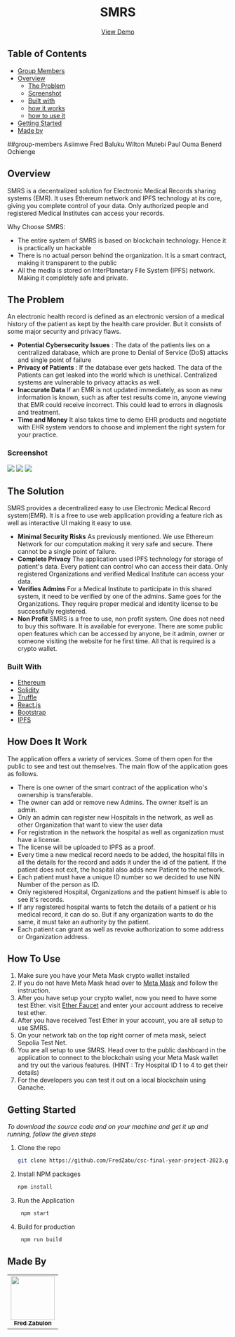 <!-- PROJECT NAME -->
<div align="center">
  <h1 align="center">SMRS</h1>
  <p align="center">
    <a href="">View Demo</a>
  </p>
</div>

<!-- TABLE OF CONTENTS -->
## Table of Contents
- [Group Members](#group-members)
- [Overview](#overview)
  - [The Problem](#the-problem)
  - [Screenshot](#screenshot)
- [](#the-solution)
  - [Built with](#built-with)
  - [how it works](#how-it-works)
  - [how to use it](#how-to-use)
- [Getting Started](#getting-started)
- [Made by](#made-by)

##group-members
Asiimwe Fred 
Baluku Wilton
Mutebi Paul
Ouma Benerd Ochienge

## Overview

SMRS is a decentralized solution for Electronic Medical Records sharing systems (EMR). It uses Ethereum network and IPFS technology at its core, giving you complete control of your data. Only authorized people and registered Medical Institutes can access your records.

Why Choose SMRS:

- The entire system of SMRS is based on blockchain technology. Hence it is practically un hackable
- There is no actual person behind the organization. It is a smart contract, making it transparent to the public
- All the media is stored on InterPlanetary File System (IPFS) network. Making it completely safe and private.

<!-- THE PROBLEM -->

<a id="the-problem"></a>

## The Problem

An electronic health record is defined as an electronic version of a medical history of the patient as kept by the health care provider. But it consists of some major security and privacy flaws.

- **Potential Cybersecurity Issues** :
  The data of the patients lies on a centralized database, which are prone to Denial of Service (DoS) attacks and single point of failure
- **Privacy of Patients** :
  If the database ever gets hacked. The data of the Patients can get leaked into the world which is unethical. Centralized systems are vulnerable to privacy attacks as well.
- **Inaccurate Data**
  If an EMR is not updated immediately, as soon as new information is known, such as after test results come in, anyone viewing that EMR could receive incorrect. This could lead to errors in diagnosis and treatment.
- **Time and Money**
  It also takes time to demo EHR products and negotiate with EHR system vendors to choose and implement the right system for your practice.

### Screenshot

![](./solution-screenShots/1_first.png)
![](./solution-screenShots/2_second.png)
![](./solution-screenShots/3_third.png)

## The Solution

SMRS provides a decentralized easy to use Electronic Medical Record system(EMR). It is a free to use web application providing a feature rich as well as interactive UI making it easy to use.

- **Minimal Security Risks**
  As previously mentioned. We use Ethereum Network for our computation making it very safe and secure. There cannot be a single point of failure.
- **Complete Privacy**
  The application used IPFS technology for storage of patient's data. Every patient can control who can access their data. Only registered Organizations and verified Medical Institute can access your data.
- **Verifies Admins**
  For a Medical Institute to participate in this shared system, it need to be verified by one of the admins. Same goes for the Organizations. They require proper medical and identity license to be successfully registered.
- **Non Profit**
  SMRS is a free to use, non profit system. One does not need to buy this software. It is available for everyone. There are some public open features which can be accessed by anyone, be it admin, owner or someone visiting the website for he first time. All that is required is a crypto wallet.

### Built With

- [Ethereum](https://ethereum.org/en/)
- [Solidity](https://soliditylang.org/)
- [Truffle](https://trufflesuite.com/)
- [React.js](https://reactjs.org/)
- [Bootstrap](https://getbootstrap.com)
- [IPFS](https://ipfs.tech/)

## How Does It Work

The application offers a variety of services. Some of them open for the public to see and test out themselves. The main flow of the application goes as follows.

- There is one owner of the smart contract of the application who's ownership is transferable.
- The owner can add or remove new Admins. The owner itself is an admin.
- Only an admin can register new Hospitals in the network, as well as other Organization that want to view the user data
- For registration in the network the hospital as well as organization must have a license.
- The license will be uploaded to IPFS as a proof.
- Every time a new medical record needs to be added, the hospital fills in all the details for the record and adds it under the id of the patient. If the patient does not exit, the hospital also adds new Patient to the network.
- Each patient must have a unique ID number so we decided to use NIN Number of the person as ID.
- Only registered Hospital, Organizations and the patient himself is able to see it's records.
- If any registered hospital wants to fetch the details of a patient or his medical record, it can do so. But if any organization wants to do the same, it must take an authority by the patient.
- Each patient can grant as well as revoke authorization to some address or Organization address.

<!-- HOW TO USE -->


## How To Use

1. Make sure you have your Meta Mask crypto wallet installed
2. If you do not have Meta Mask head over to [Meta Mask](https://metamask.io/) and follow the instruction.
3. After you have setup your crypto wallet, now you need to have some test Ether. visit [Ether Faucet](https://sepoliafaucet.com/) and enter your account address to receive test ether.
4. After you have received Test Ether in your account, you are all setup to use SMRS.
5. On your network tab on the top right corner of meta mask, select Sepolia Test Net.
6. You are all setup to use SMRS. Head over to the public dashboard in the application to connect to the blockchain using your Meta Mask wallet and try out the various features.
   (HINT : Try Hospital ID 1 to 4 to get their details)
7. For the developers you can test it out on a local blockchain using Ganache.   

<!-- GETTING STARTED -->


## Getting Started

_To download the source code and on your machine and get it up and running, follow the given steps_

1. Clone the repo
   ```sh
   git clone https://github.com/FredZabu/csc-final-year-project-2023.git
   ```
2. Install NPM packages
   ```sh
   npm install
   ```
3. Run the Application
   ```sh
    npm start
   ```
4. Build for production
   ```sh
    npm run build
   ```

<!-- MADE BY -->

## Made By

<table>
  <tbody><tr>
    <td align="center"><a href="https://github.com/FredZabu"><img src="https://avatars.githubusercontent.com/FredZabu" width="100px;"><br><sub><b>Fred Zabulon </b></sub></a><br/></a></td>
    </td>
  </tbody></tr>
</table>
